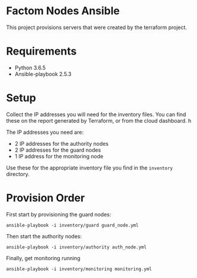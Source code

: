 # Factom Nodes Ansible

This project provisions servers that were created by the terraform project.

# Requirements

* Python 3.6.5
* Ansible-playbook 2.5.3

# Setup

Collect the IP addresses you will need for the inventory files. You can find
these on the report generated by Terraform, or from the cloud dashboard. h

The IP addresses you need are:

* 2 IP addresses for the authority nodes
* 2 IP addresses for the guard nodes
* 1 IP address for the monitoring node

Use these for the appropriate inventory file you find in the `inventory` directory.

# Provision Order

First start by provisioning the guard nodes:

    ansible-playbook -i inventory/guard guard_node.yml

Then start the authority nodes:

    ansible-playbook -i inventory/authority auth_node.yml

Finally, get monitoring running

    ansible-playbook -i inventory/monitoring monitoring.yml
